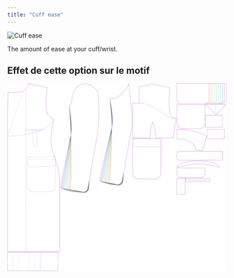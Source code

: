 ```yaml
---
title: "Cuff ease"
---
```


![Cuff ease](./cuffease.svg)

The amount of ease at your cuff/wrist.

## Effet de cette option sur le motif

![This image shows the effect of this option by superimposing several variants that have a different value for this option](carlton_cuffease_sample.svg "Effect of this option on the pattern")
